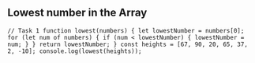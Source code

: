 ## Lowest number in the Array

`// Task 1
function lowest(numbers) {
  let lowestNumber = numbers[0];
  for (let num of numbers) {
    if (num < lowestNumber) {
      lowestNumber = num;
    }
  }
  return lowestNumber;
}
const heights = [67, 90, 20, 65, 37, 2, -10];
console.log(lowest(heights));`
